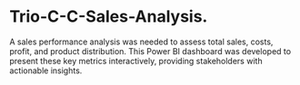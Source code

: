 # Trio-C-C-Sales-Analysis.
A sales performance analysis was needed to assess total sales, costs, profit, and product distribution. This Power BI dashboard was developed to present these key metrics interactively, providing stakeholders with actionable insights.
